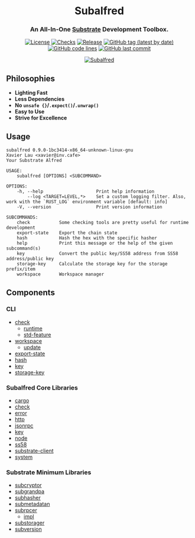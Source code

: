 <div align="center">

<!-- Logo -->
<!-- ![Subalfred]() -->

# Subalfred
### An All-In-One [Substrate](https://github.com/paritytech/substrate) Development Toolbox.

[![License](https://img.shields.io/badge/License-GPLv3-blue.svg)](https://www.gnu.org/licenses/gpl-3.0)
[![Checks](https://github.com/hack-ink/subalfred/workflows/checks/badge.svg)](https://github.com/hack-ink/subalfred/actions/workflows/checks.yml)
[![Release](https://github.com/hack-ink/subalfred/workflows/release/badge.svg)](https://github.com/hack-ink/subalfred/actions/workflows/release.yml)
[![GitHub tag (latest by date)](https://img.shields.io/github/v/tag/hack-ink/subalfred)](https://github.com/hack-ink/subalfred/tags)
[![GitHub code lines](https://tokei.rs/b1/github/hack-ink/subalfred)](https://github.com/hack-ink/subalfred)
[![GitHub last commit](https://img.shields.io/github/last-commit/hack-ink/subalfred?color=red&style=plastic)](https://github.com/hack-ink/subalfred)

[![Subalfred](https://repobeats.axiom.co/api/embed/acdcdaf322ac3f7e821eb71a6985b14ec57e5c44.svg "Repobeats analytics image")](https://github.com/hack-ink/subalfred/pulse)

</div>

## Philosophies
- **Lighting Fast**
- **Less Dependencies**
- **No `unsafe {}`/`.expect()`/`.unwrap()`**
- **Easy to Use**
- **Strive for Excellence**

## Usage
```
subalfred 0.9.0-1bc3414-x86_64-unknown-linux-gnu
Xavier Lau <xavier@inv.cafe>
Your Substrate Alfred

USAGE:
    subalfred [OPTIONS] <SUBCOMMAND>

OPTIONS:
    -h, --help                    Print help information
        --log <TARGET=LEVEL,*>    Set a custom logging filter. Also, work with the `RUST_LOG` environment variable [default: info]
    -V, --version                 Print version information

SUBCOMMANDS:
    check           Some checking tools are pretty useful for runtime development
    export-state    Export the chain state
    hash            Hash the hex with the specific hasher
    help            Print this message or the help of the given subcommand(s)
    key             Convert the public key/SS58 address from SS58 address/public key
    storage-key     Calculate the storage key for the storage prefix/item
    workspace       Workspace manager
```

## Components
### CLI
- [check](src/bin/subalfred/command/check)
  - [runtime](src/bin/subalfred/command/check/runtime)
  - [std-feature](src/bin/subalfred/command/check/std-feature)
- [workspace](src/bin/subalfred/command/workspace)
  - [update](src/bin/subalfred/command/update)
- [export-state](src/bin/subalfred/command/export-state.rs)
- [hash](src/bin/subalfred/command/hash.rs)
- [key](src/bin/subalfred/command/key.rs)
- [storage-key](src/bin/subalfred/command/storage-key.rs)

### Subalfred Core Libraries
- [cargo](src/subalfred/core/cargo)
- [check](src/subalfred/core/check)
- [error](src/subalfred/core/error)
- [http](src/subalfred/core/http)
- [jsonrpc](src/subalfred/core/jsonrpc)
- [key](src/subalfred/core/key)
- [node](src/subalfred/core/node)
- [ss58](src/subalfred/core/ss58)
- [substrate-client](src/subalfred/core/substrate-client)
- [system](src/subalfred/core/system)

### Substrate Minimum Libraries
- [subcryptor](substrate-minimal/subcryptor)
- [subgrandpa](substrate-minimal/subgrandpa)
- [subhasher](substrate-minimal/subhasher)
- [submetadatan](substrate-minimal/submetadatan)
- [subrpcer](substrate-minimal/subrpcer)
  - [impl](substrate-minimal/subrpcer/impl)
- [substorager](substrate-minimal/substorager)
- [subversion](substrate-minimal/subversion)
